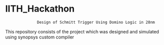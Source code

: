 # IITH_Hackathon

                  Design of Schmitt Trigger Using Domino Logic in 28nm

This repository consists of the project which was designed and simulated using synopsys custom compiler
